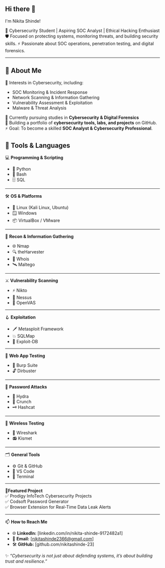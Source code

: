 Hi there 👋
---

I'm Nikita Shinde!

🔐 Cybersecurity Student | Aspiring SOC Analyst | Ethical Hacking Enthusiast
🛡️ Focused on protecting systems, monitoring threats, and building security skills.
⚡ Passionate about SOC operations, penetration testing, and digital forensics. 

---

📜 About Me  
---
🎯 Interests in Cybersecurity, including:  
- SOC Monitoring & Incident Response  
- Network Scanning & Information Gathering  
- Vulnerability Assessment & Exploitation   
- Malware & Threat Analysis  

🏫 Currently pursuing studies in **Cybersecurity & Digital Forensics**  
🌱 Building a portfolio of **cybersecurity tools, labs, and projects** on GitHub.  
⚡ Goal: To become a skilled **SOC Analyst & Cybersecurity Professional**.  

 🧰 Tools & Languages
 ---

💻 **Programming & Scripting**
- 🐍 Python  
- 🐚 Bash  
- 🗄️ SQL
  
---
  
🛠️ **OS & Platforms**
- 🐧 Linux (Kali Linux, Ubuntu)  
- 🪟 Windows  
- 📦 VirtualBox / VMware
  
---

🔎 **Recon & Information Gathering** 
- 🌐 Nmap  
- 🔍 theHarvester  
- 📜 Whois  
- 🛰️ Maltego  

---

 ⚔️ **Vulnerability Scanning**
- ⚡ Nikto  
- 🐉 Nessus  
- 🔬 OpenVAS
  
--- 

🪝 **Exploitation**
- 🗡️ Metasploit Framework  
- 💥 SQLMap  
- 🐚 Exploit-DB
  
---

🧪 **Web App Testing** 
- 🦀 Burp Suite  
- 🔓 Dirbuster
  
---
  
 🔐 **Password Attacks**  
- 🔨 Hydra   
- 🧰 Crunch  
- 🗝️ Hashcat
  
---
    
 🧭 **Wireless Testing** 
- 📶 Wireshark  
- 📻 Kismet
  
---

🗂️ **General Tools**
- ⚙️ Git & GitHub  
- 📄 VS Code  
- 🐧 Terminal
  
---

📌**Featured Project**  
✅ Prodigy InfoTech Cybersecurity Projects  
✅ Codsoft Password Generator   
✅ Browser Extension for Real-Time Data Leak Alerts  

---
 
📫 **How to Reach Me**  
- 🌐 **LinkedIn:** [linkedin.com/in/nikita-shinde-9172482a1]
- 📧 **Email:** [nikitashinde2366@gmail.com]
- 🛠️ **GitHub:** [github.com/nikitashinde-23] 


✨ *“Cybersecurity is not just about defending systems, it’s about building trust and resilience.”*   
